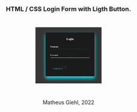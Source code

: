 <h3 align="center">
HTML / CSS Login Form with Ligth Button.
</h3>

# 

<div align="center" >
<img width="35%" src="https://github.com/MatheusGiehl/LoginForm/blob/main/to_readme.gif" >
</div>

#


<div align="center" >
  <p>Matheus Giehl,  2022</p>
</div>
